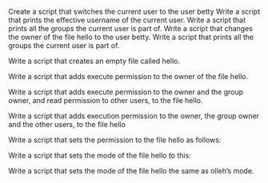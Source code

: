 Create a script that switches the current user to the user betty
Write a script that prints the effective username of the current user.
Write a script that prints all the groups the current user is part of.
Write a script that changes the owner of the file hello to the user betty.
Write a script that prints all the groups the current user is part of.

Write a script that creates an empty file called hello.

Write a script that adds execute permission to the owner of the file hello.

Write a script that adds execute permission to the owner and the group owner, and read permission to other users, to the file hello.

Write a script that adds execution permission to the owner, the group owner and the other users, to the file hello

Write a script that sets the permission to the file hello as follows:

Write a script that sets the mode of the file hello to this:

Write a script that sets the mode of the file hello the same as olleh’s mode.




